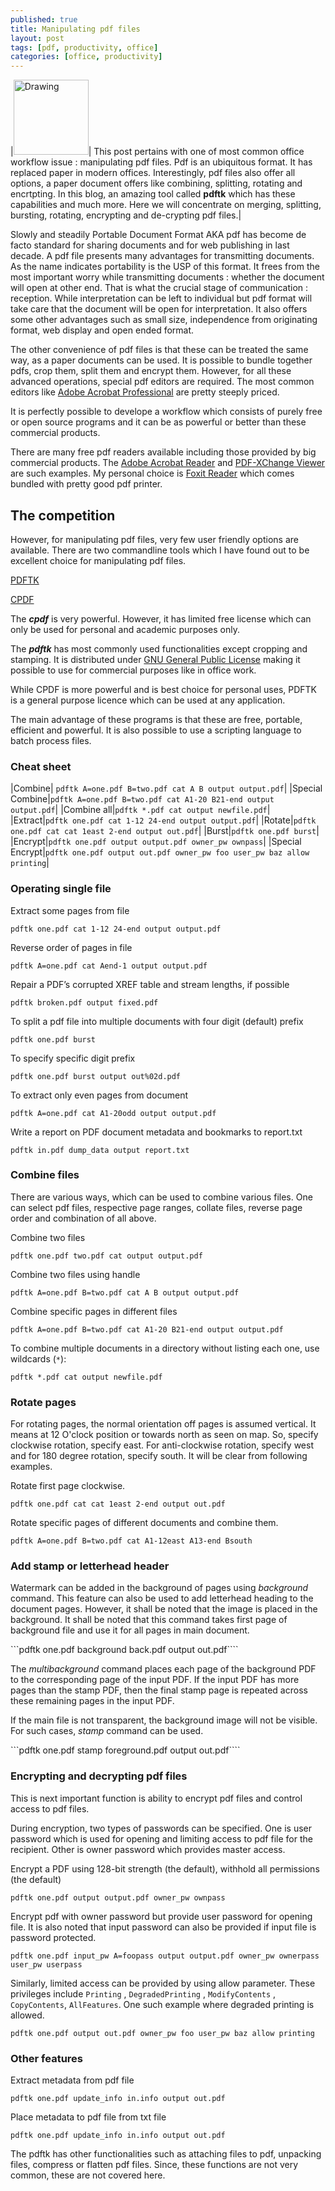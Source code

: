 ```yaml
---
published: true
title: Manipulating pdf files
layout: post
tags: [pdf, productivity, office]
categories: [office, productivity]
---
```

|<img src="https://upload.wikimedia.org/wikipedia/commons/e/ec/Pdf_by_mimooh.svg" alt="Drawing" style="width: 120px;"/>| This post pertains with one of most common office workflow issue : manipulating pdf files. Pdf is an ubiquitous format. It has replaced paper in modern offices. Interestingly, pdf files also offer all options, a paper document offers like combining, splitting, rotating and encrtpting. In this blog, an amazing tool called **pdftk** which has these capabilities and much more. Here we will concentrate on merging, splitting, bursting, rotating, encrypting and de-crypting pdf files.|

Slowly and steadily Portable Document Format AKA pdf has become de facto standard for sharing documents and for web publishing in last decade. A pdf file presents many advantages for transmitting documents. As the name indicates portability is the USP of this format. It frees from the most important worry while transmitting documents : whether the document will open at other end. That is what the crucial stage of communication : reception. While interpretation can be left to individual but pdf format will take care that the document will be open for interpretation. It also offers some other advantages such as small size, independence from originating format, web display and open ended format.

The other convenience of pdf files is that these can be treated the same way, as a paper documents can be used. It is possible to bundle together pdfs, crop them, split them and encrypt them. However, for all these advanced operations, special pdf editors are required. The most common editors like [Adobe Acrobat Professional](https://creative.adobe.com/products/acrobat) are pretty steeply priced.

It is perfectly possible to develope a workflow which consists of purely free or open source programs and it can be as powerful or better than these commercial products. 

There are many free pdf readers available including those provided by big commercial products. The [Adobe Acrobat Reader](https://get.adobe.com/reader/) and [PDF-XChange Viewer](http://www.tracker-software.com/product/pdf-xchange-viewer) are such examples. My personal choice is [Foxit Reader](https://www.foxitsoftware.com/products/pdf-reader/) which comes bundled with pretty good pdf printer.

## The competition

However, for manipulating pdf files, very few user friendly options are available. There are two commandline tools which I have found out to be excellent choice for manipulating pdf files. 

[PDFTK](https://www.pdflabs.com/tools/pdftk-server/)

[CPDF](http://community.coherentpdf.com/)

The _**cpdf**_ is very powerful. However, it has limited free license which can only be used for personal and academic purposes only. 

The _**pdftk**_ has most commonly used functionalities except cropping and stamping. It is distributed under [GNU General Public License](https://www.gnu.org/licenses/gpl-3.0.en.html) making it possible to use for commercial purposes like in office work.

While CPDF is more powerful and is best choice for personal uses, PDFTK is a general purpose licence which can be used at any application. 

The main advantage of these programs is that these are free, portable, efficient and powerful. It is also possible to use a scripting language to batch process files.

### Cheat sheet

|Combine| ```pdftk A=one.pdf B=two.pdf cat A B output output.pdf```|
|Special Combine|```pdftk A=one.pdf B=two.pdf cat A1-20 B21-end output output.pdf```|
|Combine all|`pdftk *.pdf cat output newfile.pdf`|
|Extract|```pdftk one.pdf cat 1-12 24-end output output.pdf```|
|Rotate|```pdftk one.pdf cat cat 1east 2-end output out.pdf```|
|Burst|```pdftk one.pdf burst```|
|Encrypt|`pdftk one.pdf output output.pdf owner_pw ownpass`|
|Special Encrypt|`pdftk one.pdf output out.pdf owner_pw foo user_pw baz allow printing`|

### Operating single file

Extract some pages from file 

```pdftk one.pdf cat 1-12 24-end output output.pdf```

Reverse order of pages in file

```pdftk A=one.pdf cat Aend-1 output output.pdf```

Repair a PDF’s corrupted XREF table and stream lengths, if possible

```pdftk broken.pdf output fixed.pdf```

To split a pdf file into multiple documents with four digit (default) prefix

```pdftk one.pdf burst```

To specify specific digit prefix

```pdftk one.pdf burst output out%02d.pdf```

To extract only even pages from document

```pdftk A=one.pdf cat A1-20odd output output.pdf```

Write a report on PDF document metadata and bookmarks to report.txt

``pdftk in.pdf dump_data output report.txt``

### Combine files 

There are various ways, which can be used to combine various files. One can select pdf files, respective page ranges, collate files, reverse page order and combination of all above.

Combine two files

```pdftk one.pdf two.pdf cat output output.pdf```

Combine two files using handle

```pdftk A=one.pdf B=two.pdf cat A B output output.pdf```

Combine specific pages in different files

```pdftk A=one.pdf B=two.pdf cat A1-20 B21-end output output.pdf```

To combine multiple documents in a directory without listing each one, use wildcards (`*`):

```pdftk *.pdf cat output newfile.pdf```

### Rotate pages

For rotating pages, the normal orientation off pages is assumed vertical. It means at 12 O'clock position or towards north as seen on map. So, specify clockwise rotation, specify east. For anti-clockwise rotation, specify west and for 180 degree rotation, specify south. It will be clear from following examples.

Rotate first page clockwise.

```pdftk one.pdf cat cat 1east 2-end output out.pdf```

Rotate specific pages of different documents and combine them. 

```pdftk A=one.pdf B=two.pdf cat A1-12east A13-end Bsouth```

### Add stamp or letterhead header 

Watermark can be added in the background of pages using *background* command. This feature can also be used to add letterhead heading to the document pages. However, it shall be noted that the image is placed in the background. It shall be noted that this command takes first page of background file and use it for all pages in main document.

```pdftk one.pdf background back.pdf output out.pdf````

The *multibackground* command places each page of the background PDF to the corresponding page of the input PDF. If the input PDF has more pages than the stamp PDF, then the final stamp page is repeated across these remaining pages in the input PDF.

If the main file is not transparent, the background image will not be visible. For such cases, *stamp* command can be used.

```pdftk one.pdf stamp foreground.pdf output out.pdf````

### Encrypting and decrypting pdf files

This is next important function is ability to encrypt pdf files and control access to pdf files.

During encryption, two types of passwords can be specified. One is user password which is used for opening and limiting access to pdf file for the recipient. Other is owner password which provides master access.

Encrypt a PDF using 128-bit strength (the default), withhold all permissions (the default)

```pdftk one.pdf output output.pdf owner_pw ownpass```

Encrypt pdf with owner password but provide user password for opening file. It is also noted that input password can also be provided if input file is password protected.

```pdftk one.pdf input_pw A=foopass output output.pdf owner_pw ownerpass user_pw userpass```

Similarly, limited access can be provided by using allow parameter. These privileges include `Printing` , `DegradedPrinting` , `ModifyContents` , `CopyContents`, `AllFeatures`. One such example where degraded printing is allowed.

```pdftk one.pdf output out.pdf owner_pw foo user_pw baz allow printing```

### Other features

Extract metadata from pdf file

```pdftk one.pdf update_info in.info output out.pdf```

Place metadata to pdf file from txt file

```pdftk one.pdf update_info in.info output out.pdf```

The pdftk has other functionalities such as attaching files to pdf, unpacking files, compress or flatten pdf files. Since, these functions are not very common, these are not covered here.